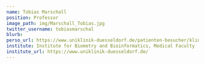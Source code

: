 ```yaml
---
name: Tobias Marschall
position: Professor
image_path: img/Marschall_Tobias.jpg
twitter_username: tobiasmarschal
blurb: 
perso_url: https://www.uniklinik-duesseldorf.de/patienten-besucher/klinikeninstitutezentren/institut-fuer-medizinische-biometrie-und-bioinformatik
institute: Institute for Biometry and Bioinformatics, Medical Faculty
institute_url: https://www.uniklinik-duesseldorf.de/
---
```

